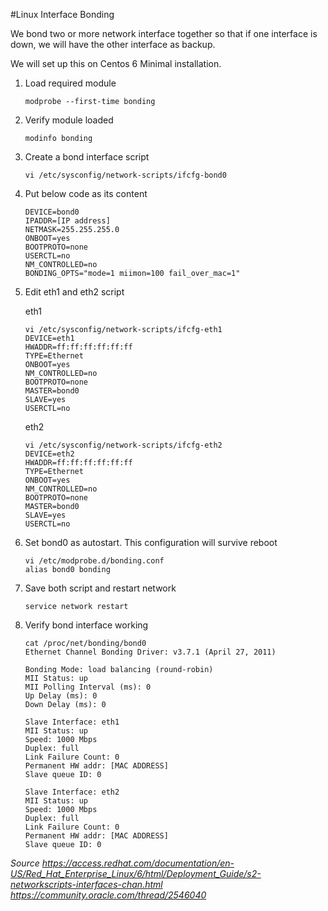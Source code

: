 #Linux Interface Bonding

We bond two or more network interface together so that if one interface is down, we will have the other interface as backup.

We will set up this on Centos 6 Minimal installation.

1. Load required module

    ```
    modprobe --first-time bonding
    ```

2. Verify module loaded

    ```
    modinfo bonding
    ```
3. Create a bond interface script
    ```
    vi /etc/sysconfig/network-scripts/ifcfg-bond0
    ```
4. Put below code as its content
    ```
    DEVICE=bond0
    IPADDR=[IP address]
    NETMASK=255.255.255.0
    ONBOOT=yes
    BOOTPROTO=none
    USERCTL=no
    NM_CONTROLLED=no
    BONDING_OPTS="mode=1 miimon=100 fail_over_mac=1"
    ```
5. Edit eth1 and eth2 script

	eth1
	```
    vi /etc/sysconfig/network-scripts/ifcfg-eth1
    DEVICE=eth1
    HWADDR=ff:ff:ff:ff:ff:ff
    TYPE=Ethernet
    ONBOOT=yes
    NM_CONTROLLED=no
    BOOTPROTO=none
    MASTER=bond0
    SLAVE=yes
    USERCTL=no
    ```
	eth2
    ```
    vi /etc/sysconfig/network-scripts/ifcfg-eth2
    DEVICE=eth2
    HWADDR=ff:ff:ff:ff:ff:ff
    TYPE=Ethernet
    ONBOOT=yes
    NM_CONTROLLED=no
    BOOTPROTO=none
    MASTER=bond0
    SLAVE=yes
    USERCTL=no
    ```
1. Set bond0 as autostart. This configuration will survive reboot
    ```
    vi /etc/modprobe.d/bonding.conf
    alias bond0 bonding
    ``` 
1. Save both script and restart network

    ```service network restart```
    
1. Verify bond interface working

	```
    cat /proc/net/bonding/bond0
    Ethernet Channel Bonding Driver: v3.7.1 (April 27, 2011)

    Bonding Mode: load balancing (round-robin)
    MII Status: up
    MII Polling Interval (ms): 0
    Up Delay (ms): 0
    Down Delay (ms): 0

    Slave Interface: eth1
    MII Status: up
    Speed: 1000 Mbps
    Duplex: full
    Link Failure Count: 0
    Permanent HW addr: [MAC ADDRESS]
    Slave queue ID: 0

    Slave Interface: eth2
    MII Status: up
    Speed: 1000 Mbps
    Duplex: full
    Link Failure Count: 0
    Permanent HW addr: [MAC ADDRESS]
    Slave queue ID: 0
    ```

*Source*
*https://access.redhat.com/documentation/en-US/Red_Hat_Enterprise_Linux/6/html/Deployment_Guide/s2-networkscripts-interfaces-chan.html*
*https://community.oracle.com/thread/2546040*